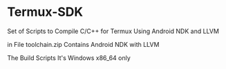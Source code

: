 # Termux-SDK
Set of Scripts to Compile C/C++ for Termux Using Android NDK and LLVM

in File toolchain.zip Contains Android NDK with LLVM


The Build Scripts It's Windows x86_64 only